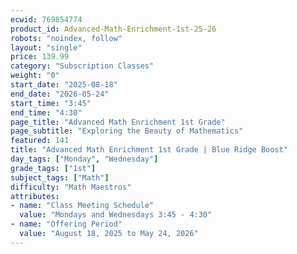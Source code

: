 ```yaml
---
ecwid: 769854774
product_id: Advanced-Math-Enrichment-1st-25-26
robots: "noindex, follow"
layout: "single"
price: 139.99
category: "Subscription Classes"
weight: "0"
start_date: "2025-08-18"
end_date: "2026-05-24"
start_time: "3:45"
end_time: "4:30"
page_title: "Advanced Math Enrichment 1st Grade"
page_subtitle: "Exploring the Beauty of Mathematics"
featured: 141
title: "Advanced Math Enrichment 1st Grade | Blue Ridge Boost"
day_tags: ["Monday", "Wednesday"]
grade_tags: ["1st"]
subject_tags: ["Math"]
difficulty: "Math Maestros"
attributes:
- name: "Class Meeting Schedule"
  value: "Mondays and Wednesdays 3:45 - 4:30"
- name: "Offering Period"
  value: "August 18, 2025 to May 24, 2026"
---
```

